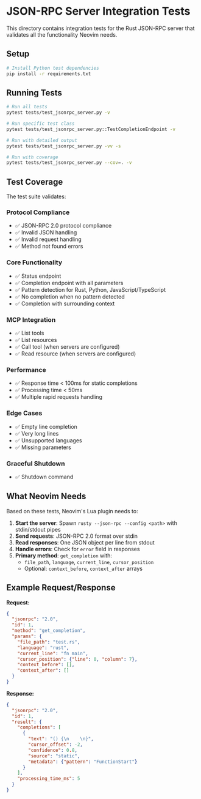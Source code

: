 # JSON-RPC Server Integration Tests

This directory contains integration tests for the Rust JSON-RPC server that validates all the functionality Neovim needs.

## Setup

```bash
# Install Python test dependencies
pip install -r requirements.txt
```

## Running Tests

```bash
# Run all tests
pytest tests/test_jsonrpc_server.py -v

# Run specific test class
pytest tests/test_jsonrpc_server.py::TestCompletionEndpoint -v

# Run with detailed output
pytest tests/test_jsonrpc_server.py -vv -s

# Run with coverage
pytest tests/test_jsonrpc_server.py --cov=. -v
```

## Test Coverage

The test suite validates:

### Protocol Compliance
- ✅ JSON-RPC 2.0 protocol compliance
- ✅ Invalid JSON handling
- ✅ Invalid request handling
- ✅ Method not found errors

### Core Functionality
- ✅ Status endpoint
- ✅ Completion endpoint with all parameters
- ✅ Pattern detection for Rust, Python, JavaScript/TypeScript
- ✅ No completion when no pattern detected
- ✅ Completion with surrounding context

### MCP Integration
- ✅ List tools
- ✅ List resources
- ✅ Call tool (when servers are configured)
- ✅ Read resource (when servers are configured)

### Performance
- ✅ Response time < 100ms for static completions
- ✅ Processing time < 50ms
- ✅ Multiple rapid requests handling

### Edge Cases
- ✅ Empty line completion
- ✅ Very long lines
- ✅ Unsupported languages
- ✅ Missing parameters

### Graceful Shutdown
- ✅ Shutdown command

## What Neovim Needs

Based on these tests, Neovim's Lua plugin needs to:

1. **Start the server**: Spawn `rusty --json-rpc --config <path>` with stdin/stdout pipes
2. **Send requests**: JSON-RPC 2.0 format over stdin
3. **Read responses**: One JSON object per line from stdout
4. **Handle errors**: Check for `error` field in responses
5. **Primary method**: `get_completion` with:
   - `file_path`, `language`, `current_line`, `cursor_position`
   - Optional: `context_before`, `context_after` arrays

## Example Request/Response

**Request:**
```json
{
  "jsonrpc": "2.0",
  "id": 1,
  "method": "get_completion",
  "params": {
    "file_path": "test.rs",
    "language": "rust",
    "current_line": "fn main",
    "cursor_position": {"line": 0, "column": 7},
    "context_before": [],
    "context_after": []
  }
}
```

**Response:**
```json
{
  "jsonrpc": "2.0",
  "id": 1,
  "result": {
    "completions": [
      {
        "text": "() {\n    \n}",
        "cursor_offset": -2,
        "confidence": 0.8,
        "source": "static",
        "metadata": {"pattern": "FunctionStart"}
      }
    ],
    "processing_time_ms": 5
  }
}
```

